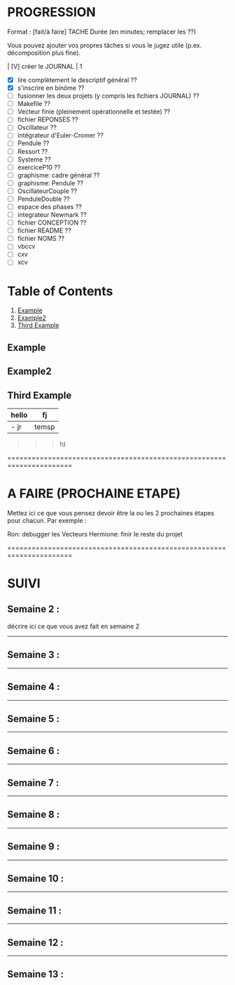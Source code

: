 # PROGRESSION

Format : [fait/à faire] TACHE	Durée (en minutes; remplacer les ??)

Vous pouvez ajouter vos propres tâches si vous le jugez utile
(p.ex. décomposition plus fine).

| [V] créer le JOURNAL                 |                   	        1
- [x] lire complètement le descriptif général                  	??
- [x] s'inscrire en binôme                                      	??
- [ ] fusionner les deux projets (y compris les fichiers JOURNAL)	??
- [ ] Makefile                                               	??
- [ ] Vecteur finie (pleinement opérationnelle et testée) 	??
- [ ] fichier REPONSES                                         	??
- [ ] Oscillateur                                            	??
- [ ] intégrateur d'Euler-Cromer                       	??
- [ ] Pendule                                               	??
- [ ] Ressort                                               	??
- [ ] Systeme                                               	??
- [ ] exerciceP10                                           	??
- [ ] graphisme: cadre général                              	??
- [ ] graphisme: Pendule                                     	??
- [ ] OscillateurCouple                                     	??
- [ ] PenduleDouble                                         	??
- [ ] espace des phases                                     	??
- [ ] integrateur Newmark                                   	??
- [ ] fichier CONCEPTION                                         	??
- [ ] fichier README                                        	??
- [ ] fichier NOMS                                        	??
- [ ] vbccv
- [ ] cxv
- [ ] xcv

# Table of Contents
1. [Example](#example)
2. [Example2](#example2)
3. [Third Example](#third-example)

## Example
## Example2
## Third Example

| hello | fj |
-------- | ------
- jr | temsp

> > > fd

======================================================================
# A FAIRE (PROCHAINE ETAPE)

Mettez ici ce que vous pensez devoir être la ou les 2 prochaines étapes
pour chacun. Par exemple :

Ron: debugger les Vecteurs
Hermione: finir le reste du projet

======================================================================
# SUIVI

## Semaine 2 :

décrire ici ce que vous avez fait en semaine 2

--------------------------------------------------
## Semaine 3 :



--------------------------------------------------
## Semaine 4 :



--------------------------------------------------
## Semaine 5 :



--------------------------------------------------
## Semaine 6 :



--------------------------------------------------
## Semaine 7 :



--------------------------------------------------
## Semaine 8 :



--------------------------------------------------
## Semaine 9 :



--------------------------------------------------
## Semaine 10 :



--------------------------------------------------
## Semaine 11 :



--------------------------------------------------
## Semaine 12 :



--------------------------------------------------
## Semaine 13 :
